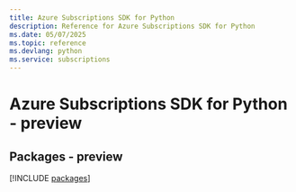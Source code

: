 ```yaml
---
title: Azure Subscriptions SDK for Python
description: Reference for Azure Subscriptions SDK for Python
ms.date: 05/07/2025
ms.topic: reference
ms.devlang: python
ms.service: subscriptions
---
```

# Azure Subscriptions SDK for Python - preview
## Packages - preview
[!INCLUDE [packages](subscriptions-index.md)]